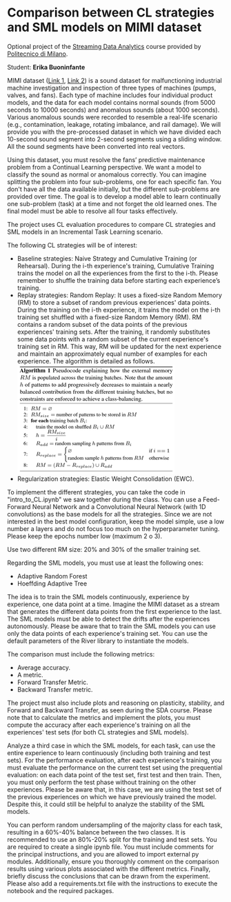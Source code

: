 # Comparison between CL strategies and SML models on MIMI dataset

Optional project of the [Streaming Data Analytics](http://emanueledellavalle.org/teaching/streaming-data-analytics-2022-23/) course provided by [Politecnico di Milano](https://www11.ceda.polimi.it/schedaincarico/schedaincarico/controller/scheda_pubblica/SchedaPublic.do?&evn_default=evento&c_classe=811164&polij_device_category=DESKTOP&__pj0=0&__pj1=1b82965d3c68857e2087d3f3b98a9e40).

Student: **Erika Buoninfante**

MIMI dataset ([Link 1](https://zenodo.org/record/3384388#.ZBRSFOzMJhF), [Link 2](https://dcase.community/documents/workshop2019/proceedings/DCASE2019Workshop_Purohit_21.pdf)) is a sound dataset for malfunctioning industrial machine investigation and inspection of three types of machines (pumps, valves, and fans).
Each type of machine includes four individual product models, and the data for each model contains normal sounds (from 5000 seconds to 10000 seconds) and anomalous sounds (about 1000 seconds).
Various anomalous sounds were recorded to resemble a real-life scenario (e.g., contamination, leakage, rotating imbalance, and rail damage).
We will provide you with the pre-processed dataset in which we have divided each 10-second sound segment into 2-second segments using a sliding window. All the sound segments have been converted into real vectors.

Using this dataset, you must resolve the fans’ predictive maintenance problem from a Continual Learning perspective. We want a model to classify the sound as normal or anomalous correctly. You can imagine splitting the problem into four sub-problems, one for each specific fan. You don't have all the data available initially, but the different sub-problems are provided over time. The goal is to develop a model able to learn continually one sub-problem (task) at a time and not forget the old learned ones. The final model must be able to resolve all four tasks effectively.

The project uses CL evaluation procedures to compare CL strategies and SML models in an Incremental Task Learning scenario. 

The following CL strategies will be of interest:
- Baseline strategies: Naive Strategy and Cumulative Training (or Rehearsal).
During the i-th experience's training, Cumulative Training trains the model on all the experiences from the first to the i-th. Please remember to shuffle the training data before starting each experience’s training.
- Replay strategies: Random Replay:
It uses a fixed-size Random Memory (RM) to store a subset of random previous experiences' data points. During the training on the i-th experience, it trains the model on the i-th training set shuffled with a fixed-size Random Memory (RM). RM contains a random subset of the data points of the previous experiences' training sets. After the training, it randomly substitutes some data points with a random subset of the current experience's training set in RM. This way, RM will be updated for the next experience and maintain an approximately equal number of examples for each experience.
The algorithm is detailed as follows.\
![plot](./images/random_replay.png)
- Regularization strategies: Elastic Weight Consolidation (EWC).

To implement the different strategies, you can take the code in "intro_to_CL.ipynb" we saw together during the class. 
You can use a Feed-Forward Neural Network and a Convolutional Neural Network (with 1D convolutions) as the base models for all the strategies. 
Since we are not interested in the best model configuration, keep the model simple, use a low number a layers and do not focus too much on the hyperparameter tuning.
Please keep the epochs number low (maximum 2 o 3).

Use two different RM size: 20% and 30% of the smaller training set.


Regarding the SML models, you must use at least the following ones:
- Adaptive Random Forest
- Hoeffding Adaptive Tree

The idea is to train the SML models continuously, experience by experience, one data point at a time. Imagine the MIMI dataset as a stream that generates the different data points from the first experience to the last. The SML models must be able to detect the drifts after the experiences autonomously. Please be aware that to train the SML models you can use only the data points of each experience's training set. You can use the default parameters of the River library to instantiate the models.

The comparison must include the following metrics:
- Average accuracy. 
- A metric. 
- Forward Transfer Metric. 
- Backward Transfer metric.

The project must also include plots and reasoning on plasticity, stability, and Forward and Backward Transfer, as seen during the SDA course. Please note that to calculate the metrics and implement the plots, you must compute the accuracy after each experience's training on all the experiences' test sets (for both CL strategies and SML models).

Analyze a third case in which the SML models, for each task, can use the entire experience to learn continuously (including both training and test sets). For the performance evaluation, after each experience's training, you must evaluate the performance on the current test set using the prequential evaluation: on each data point of the test set, first test and then train. Then, you must only perform the test phase without training on the other experiences. Please be aware that, in this case, we are using the test set of the previous experiences on which we have previously trained the model. Despite this, it could still be helpful to analyze the stability of the SML models.

You can perform random undersampling of the majority class for each task, resulting in a 60%-40% balance between the two classes. It is recommended to use an 80%-20% split for the training and test sets. 
You are required to create a single ipynb file. You must include comments for the principal instructions, and you are allowed to import external py modules. Additionally, ensure you thoroughly comment on the comparison results using various plots associated with the different metrics. Finally, briefly discuss the conclusions that can be drawn from the experiment.
Please also add a requirements.txt file with the instructions to execute the notebook and the required packages.
